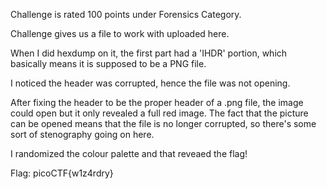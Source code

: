 Challenge is rated 100 points under Forensics Category.

Challenge gives us a file to work with uploaded here.

When I did hexdump on it, the first part had a 'IHDR' portion, which basically means it is supposed to be a PNG file.

I noticed the header was corrupted, hence the file was not opening.

After fixing the header to be the proper header of a .png file, the image could open but it only revealed a full red image. 
The fact that the picture can be opened means that the file is no longer corrupted, so there's some sort of stenography going on here.

I randomized the colour palette and that reveaed the flag!

Flag: picoCTF{w1z4rdry}
